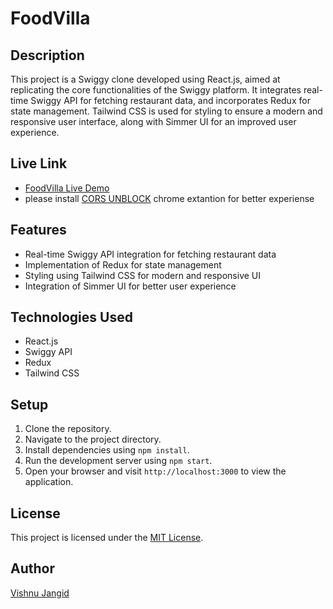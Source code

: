 # FoodVilla

## Description
This project is a Swiggy clone developed using React.js, aimed at replicating the core functionalities of the Swiggy platform. It integrates real-time Swiggy API for fetching restaurant data, and incorporates Redux for state management. Tailwind CSS is used for styling to ensure a modern and responsive user interface, along with Simmer UI for an improved user experience.

## Live Link
- [FoodVilla Live Demo](https://main--vishnu-foodvila.netlify.app/)
- please install [CORS UNBLOCK](https://chromewebstore.google.com/detail/cors-unblock/lfhmikememgdcahcdlaciloancbhjino) chrome extantion for better experiense
 
## Features
- Real-time Swiggy API integration for fetching restaurant data
- Implementation of Redux for state management
- Styling using Tailwind CSS for modern and responsive UI
- Integration of Simmer UI for better user experience

## Technologies Used
- React.js
- Swiggy API
- Redux
- Tailwind CSS

## Setup
1. Clone the repository.
2. Navigate to the project directory.
3. Install dependencies using `npm install`.
4. Run the development server using `npm start`.
5. Open your browser and visit `http://localhost:3000` to view the application.

## License
This project is licensed under the [MIT License](LICENSE).

## Author
[Vishnu Jangid](https://github.com/Vis01)

